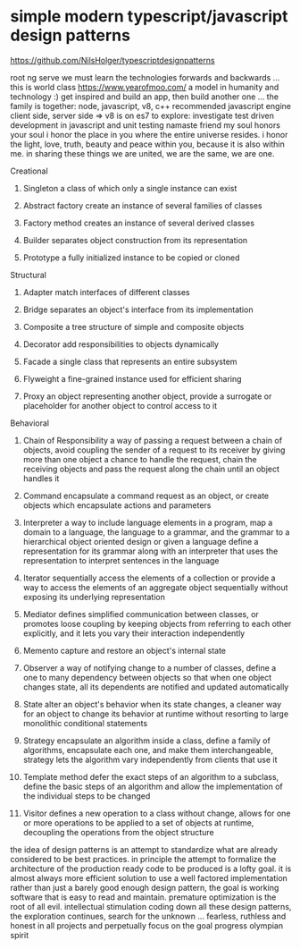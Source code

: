 # simple modern typescript/javascript design patterns
https://github.com/NilsHolger/typescriptdesignpatterns

root ng serve
we must learn the technologies forwards and backwards ... 
this is world class https://www.yearofmoo.com/ a model in humanity and technology :)
get inspired and build an app, then build another one ...
the family is together: node, javascript, v8, c++
recommended javascript engine client side, server side => v8 is on es7
to explore: investigate test driven development in javascript and unit testing
namaste friend
my soul honors your soul
i honor the place in you where
the entire universe resides.
i honor the light, love, truth,
beauty and peace within you,
because it is also within me.
in sharing these things
we are united, we are the same,
we are one.

Creational

1. Singleton
a class of which only a single instance can exist

2. Abstract factory
create an instance of several families of classes

3. Factory method
creates an instance of several derived classes

4. Builder
separates object construction from its representation

5. Prototype
a fully initialized instance to be copied or cloned

Structural

1. Adapter
match interfaces of different classes

2. Bridge
separates an object's interface from its implementation

3. Composite
a tree structure of simple and composite objects

4. Decorator
add responsibilities to objects dynamically

5. Facade
a single class that represents an entire subsystem

6. Flyweight
a fine-grained instance used for efficient sharing

7. Proxy
an object representing another object, provide a surrogate or placeholder for another object to control access to it

Behavioral

1. Chain of Responsibility
a way of passing a request between a chain of objects, avoid coupling the sender of a request to its receiver by giving
more than one object a chance to handle the request, chain the receiving objects and pass the request along the chain
until an object handles it

2. Command
encapsulate a command request as an object, or create objects which encapsulate actions and parameters

3. Interpreter
a way to include language elements in a program, map a domain to a language, the language to a grammar, and the grammar
to a hierarchical object oriented design or given a language define a representation for its grammar along with an
interpreter that uses the representation to interpret sentences in the language

4. Iterator
sequentially access the elements of a collection or provide a way to access the elements of an aggregate object
sequentially without exposing its underlying representation

5. Mediator
defines simplified communication between classes, or promotes loose coupling by keeping objects from referring
to each other explicitly, and it lets you vary their interaction independently 

6. Memento
capture and restore an object's internal state 

7. Observer
a way of notifying change to a number of classes, define a one to many dependency between objects so that when
one object changes state, all its dependents are notified and updated automatically 

8. State
alter an object's behavior when its state changes, a cleaner way for an object to change its behavior at runtime
without resorting to large monolithic conditional statements

9. Strategy
encapsulate an algorithm inside a class, define a family of algorithms, encapsulate each one, and make
them interchangeable, strategy lets the algorithm vary independently from clients that use it 

10. Template method
defer the exact steps of an algorithm to a subclass, define the basic steps of an algorithm and allow the 
implementation of the individual steps to be changed

11. Visitor
defines a new operation to a class without change, allows for one or more operations to be applied to a set
of objects at runtime, decoupling the operations from the object structure


the idea of design patterns is an attempt to standardize what are already considered to be best practices.
in principle the attempt to formalize the architecture of the production ready code to be produced is a lofty goal.
it is almost always more efficient solution to use a well factored implementation rather than just a barely good enough
design pattern, the goal is working software that is easy to read and maintain.
premature optimization is the root of all evil. intellectual stimulation coding down all these design patterns,
the exploration continues, search for the unknown ...
fearless, ruthless and honest in all projects and perpetually focus on the goal progress olympian spirit
